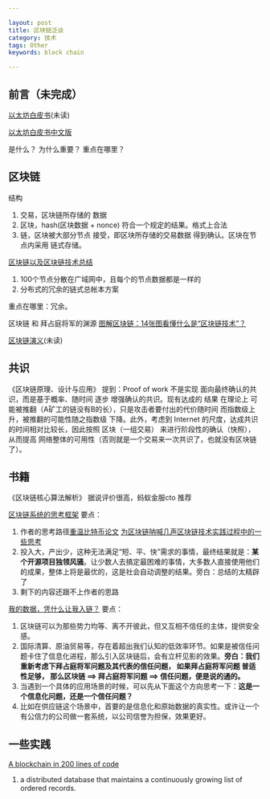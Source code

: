 ```yaml
---

layout: post
title: 区块链泛谈
category: 技术
tags: Other
keywords: block chain

---
```


## 前言（未完成）

[以太坊白皮书](https://github.com/ethereum/wiki/wiki/White-Paper)(未读)

[以太坊白皮书中文版](https://ethfans.org/posts/ethereum-whitepaper)

是什么？
为什么重要？
重点在哪里？
	
## 区块链

结构

1. 交易，区块链所存储的 数据
2. 区块，hash(区块数据  + nonce) 符合一个规定的结果。格式上合法 
3. 链，区块被大部分节点 接受，即区块所存储的交易数据 得到确认。区块在节点内采用 链式存储。

	
[区块链以及区块链技术总结](https://zhuanlan.zhihu.com/p/22609209)

1. 100个节点分散在广域网中，且每个的节点数据都是一样的
2. 分布式的冗余的链式总帐本方案


重点在哪里：冗余。

区块链 和 拜占庭将军的渊源 [ 图解区块链：14张图看懂什么是“区块链技术”？](https://blog.csdn.net/wo541075754/article/details/54743138)


[区块链演义](https://zhuanlan.zhihu.com/c_106064493)(未读)




## 共识

《区块链原理、设计与应用》 提到：Proof of work 不是实现 面向最终确认的共识，而是基于概率、随时间 逐步 增强确认的共识。现有达成的 结果 在理论上 可能被推翻（A矿工的链没有B的长），只是攻击者要付出的代价随时间 而指数级上升，被推翻的可能性随之指数级 下降。此外，考虑到 Internet 的尺度，达成共识的时间相对比较长，因此按照 区块（一组交易） 来进行阶段性的确认（快照），从而提高 网络整体的可用性（否则就是一个交易来一次共识了，也就没有区块链了）。

##  书籍

《区块链核心算法解析》 据说评价很高，蚂蚁金服cto 推荐

[区块链系统的思考框架](https://zhuanlan.zhihu.com/p/35967209) 要点：

1. 作者的思考路径[重温比特币论文](https://mp.weixin.qq.com/s?__biz=MzUzNTI3NjkwMw==&mid=2247483757&idx=1&sn=bc6d71d981178609a62b2c5d1e6ea588&chksm=fa86bd65cdf13473f0b78612071df3ba1e8da8c761038393e01924927dae8cd2aed36740a680&scene=21#wechat_redirect) [为区块链呐喊几声](https://mp.weixin.qq.com/s?__biz=MzUzNTI3NjkwMw==&mid=2247483766&idx=1&sn=02cdc48d6676bc2c720d6b89bc5e59d3&chksm=fa86bd7ecdf134680231c266162e9c66116f218a2316754494dad6045da3566d2c4e724df8b6&scene=21#wechat_redirect)[区块链技术实践过程中的一些思考](https://mp.weixin.qq.com/s?__biz=MzUzNTI3NjkwMw==&mid=2247483772&idx=1&sn=2a509a471be80fb7e49652cf0d0b40c2&chksm=fa86bd74cdf13462e366ce809fc5cce196405930cc00235172abbece188cf310858666f7292b&scene=21#wechat_redirect)
2. 投入大，产出少，这种无法满足“短、平、快”需求的事情，最终结果就是：**某个开源项目独领风骚**。让少数人去搞定最困难的事情，大多数人直接使用他们的成果，整体上将是最优的，这是社会自动调整的结果。旁白：总结的太精辟了
3. 剩下的内容还跟不上作者的思路

[我的数据，凭什么让我入链？](https://mp.weixin.qq.com/s?__biz=MzUzNTI3NjkwMw==&mid=2247483788&idx=1&sn=13d60d6a9986e13c94b63a13e564b4f5&chksm=fa86bd84cdf13492d881d0e7bbabbc37b229456c1da73af0ae934f0fcd853bb0c0d6d3f726aa&mpshare=1&scene=23&srcid=04245TRCWGNY9pZLhj7at4U5#rd) 要点：

1. 区块链可以为那些势力均等、离不开彼此，但又互相不信任的主体，提供安全感。
2. 国际清算、原油贸易等，存在着超出我们认知的低效率环节。如果是被信任问题卡住了信息化进程，那么引入区块链后，会有立杆见影的效果。**旁白：我们重新考虑下拜占庭将军问题及其代表的信任问题， 如果拜占庭将军问题 普适性足够， 那么区块链 ==> 拜占庭将军问题 ==> 信任问题，便是说的通的。**
2. 当遇到一个具体的应用场景的时候，可以先从下面这个方向思考一下：**这是一个信息化问题，还是一个信任问题？**
3. 比如在供应链这个场景中，首要的是信息化和原始数据的真实性。或许让一个有公信力的公司做一套系统，以公司信誉为担保，效果更好。


## 一些实践

[A blockchain in 200 lines of code](https://medium.com/@lhartikk/a-blockchain-in-200-lines-of-code-963cc1cc0e54)

1. a distributed database that maintains a continuously growing list of ordered records. 